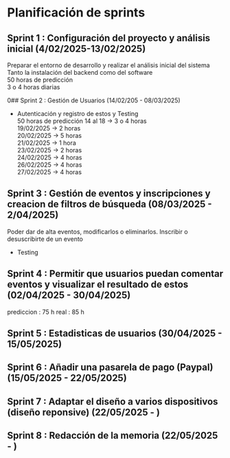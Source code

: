 # Planificación de sprints

## Sprint 1 : Configuración del proyecto y análisis inicial (4/02/2025-13/02/2025)
Preparar el entorno de desarrollo y realizar el análisis inicial del sistema  
Tanto la instalación del backend como del software  
50 horas de predicción  
3 o 4 horas diarias  

0## Sprint 2 : Gestión de Usuarios (14/02/205 - 08/03/2025)
 - Autenticación y registro de estos y Testing  
 50 horas de predicción 
 14 al 18 -> 3 o 4 horas  
 19/02/2025 -> 2 horas  
 20/02/2025 -> 5 horas  
 21/02/2025 -> 1 hora  
 23/02/2025 -> 2 horas  
 24/02/2025 -> 4 horas  
 26/02/2025 -> 4 horas  
 27/02/2025 -> 4 horas  

## Sprint 3 : Gestión de eventos y inscripciones y creacion de filtros de búsqueda (08/03/2025 - 2/04/2025) 
Poder dar de alta eventos, modificarlos o eliminarlos. Inscribir o desuscribirte de un evento  
+ Testing  

## Sprint 4 : Permitir que usuarios puedan comentar eventos y visualizar el resultado de estos (02/04/2025 - 30/04/2025)
prediccion : 75 h
real : 85 h
## Sprint 5 : Estadisticas de usuarios (30/04/2025 - 15/05/2025)

## Sprint 6 : Añadir una pasarela de pago (Paypal) (15/05/2025 - 22/05/2025)

## Sprint 7 : Adaptar el diseño a varios dispositivos (diseño reponsive)  (22/05/2025 -  )
 
## Sprint 8 : Redacción de la memoria (22/05/2025 - )
